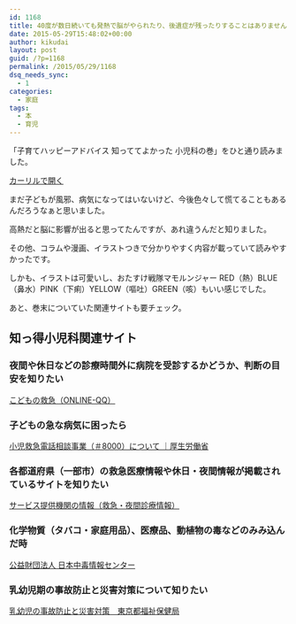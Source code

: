 ```yaml
---
id: 1168
title: 40度が数日続いても発熱で脳がやられたり、後遺症が残ったりすることはありません
date: 2015-05-29T15:48:02+00:00
author: kikudai
layout: post
guid: /?p=1168
permalink: /2015/05/29/1168
dsq_needs_sync:
  - 1
categories:
  - 家庭
tags:
  - 本
  - 育児
---
```

「子育てハッピーアドバイス 知っててよかった 小児科の巻」をひと通り読みました。

<a class="calil-widget" href="http://calil.jp/book/4925253352" data-widget-isbn="4925253352" data-widget-appkey="58f03cb403271b112a914da4ea971431" data-widget-width="100%" data-widget-associateid="kikudai-22" data-widget-image="true" data-widget-title="子育てハッピーアドバイス 知っててよかった 小児科の巻" data-widget-author="吉崎 達郎">カーリルで開く</a>

まだ子どもが風邪、病気になってはいないけど、今後色々して慌てることもあるんだろうなぁと思いました。
  
<!--more-->

高熱だと脳に影響が出ると思ってたんですが、あれ違うんだと知りました。

その他、コラムや漫画、イラストつきで分かりやすく内容が載っていて読みやすかったです。

しかも、イラストは可愛いし、おたすけ戦隊マモルンジャー RED（熱）BLUE（鼻水）PINK（下痢）YELLOW（嘔吐）GREEN（咳）もいい感じでした。

あと、巻末についていた関連サイトも要チェック。

## 知っ得小児科関連サイト

### 夜間や休日などの診療時間外に病院を受診するかどうか、判断の目安を知りたい

<a href="http://kodomo-qq.jp/" target="_blank">こどもの救急（ONLINE-QQ）</a>

### 子どもの急な病気に困ったら

<a href="http://www.mhlw.go.jp/topics/2006/10/tp1010-3.html" target="_blank">小児救急電話相談事業（＃8000）について ｜厚生労働省</a>

### 各都道府県（一部市）の救急医療情報や休日・夜間情報が掲載されているサイトを知りたい

<a href="http://www.wam.go.jp/content/wamnet/pcpub/iryo/service/service_iryo2.html" target="_blank">サービス提供機関の情報（救急・夜間診療情報）</a>

### 化学物質（タバコ・家庭用品）、医療品、動植物の毒などのみみ込んだ時

<a href="http://www.j-poison-ic.or.jp/homepage.nsf" target="_blank">公益財団法人 日本中毒情報センター</a>

### 乳幼児期の事故防止と災害対策について知りたい

<a href="http://www.fukushihoken.metro.tokyo.jp/kodomo/shussan/nyuyoji/" target="_blank">乳幼児の事故防止と災害対策　東京都福祉保健局</a>